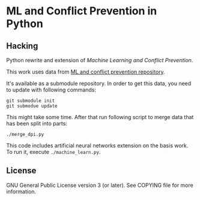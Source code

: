 ML and Conflict Prevention in Python
====================================

Hacking
-------

Python rewrite and extension of *Machine Learning and Conflict Prevention*.

This work uses data from
[ML and conflict prevention repository](https://github.com/byndcivilization/ML-and-conflict-prevention).

It's available as a submodule repository. In order to get this data, you need
to update with following commands:

```
git submodule init
git submodue update
```

This might take some time. After that run following script to merge data that
has been split into parts:

```
./merge_dpi.py
```

This code includes artificial neural networks extension on the basis work. To
run it, execute `./machine_learn.py`.

License
-------

GNU General Public License version 3 (or later). See COPYING file for more
information.


